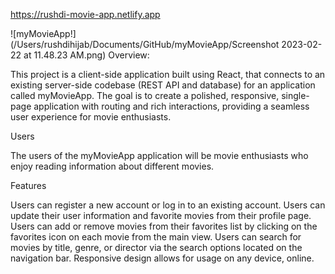 
https://rushdi-movie-app.netlify.app

![myMovieApp!](/Users/rushdihijab/Documents/GitHub/myMovieApp/Screenshot 2023-02-22 at 11.48.23 AM.png)
Overview:

This project is a client-side application built using React, that connects to an existing server-side codebase (REST API and database) for an application called myMovieApp. The goal is to create a polished, responsive, single-page application with routing and rich interactions, providing a seamless user experience for movie enthusiasts.

Users

The users of the myMovieApp application will be movie enthusiasts who enjoy reading information about different movies.

Features

Users can register a new account or log in to an existing account.
Users can update their user information and favorite movies from their profile page.
Users can add or remove movies from their favorites list by clicking on the favorites icon on each movie from the main view.
Users can search for movies by title, genre, or director via the search options located on the navigation bar.
Responsive design allows for usage on any device, online.
